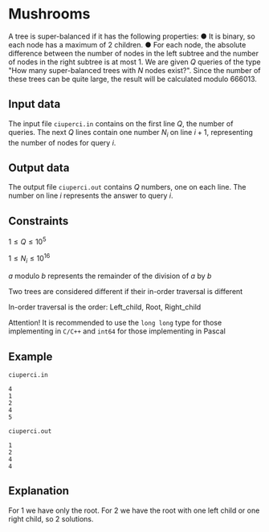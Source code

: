 # Mushrooms

A tree is super-balanced if it has the following properties:
● It is binary, so each node has a maximum of $2$ children.
● For each node, the absolute difference between the number of nodes in the left subtree and the number of nodes in the right subtree is at most $1$.
We are given $Q$ queries of the type "How many super-balanced trees with $N$ nodes exist?". Since the number of these trees can be quite large, the result will be calculated modulo $666013$.

## Input data

The input file `ciuperci.in` contains on the first line $Q$, the number of queries. The next $Q$ lines contain one number $N_i$ on line $i+1$, representing the number of nodes for query $i$.

## Output data

The output file `ciuperci.out` contains $Q$ numbers, one on each line. The number on line $i$ represents the answer to query $i$.

## Constraints

$1 \leq Q \leq 10^5$

$1 \leq N_i \leq 10^{16}$

$a$ modulo $b$ represents the remainder of the division of $a$ by $b$

Two trees are considered different if their in-order traversal is different

In-order traversal is the order: Left\_child, Root, Right\_child

Attention! It is recommended to use the `long long` type for those implementing in `C/C++` and `int64` for those implementing in Pascal

## Example

`ciuperci.in`
```
4
1
2
4
5
```

`ciuperci.out`
```
1
2
4
4
```

## Explanation

For $1$ we have only the root. For $2$ we have the root with one left child or one right child, so $2$ solutions.